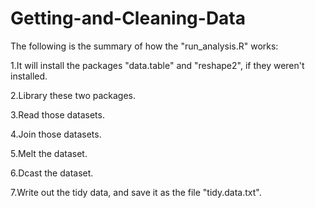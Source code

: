 # Getting-and-Cleaning-Data
The following is the summary of how the "run_analysis.R" works:

1.It will install the packages "data.table" and "reshape2", if they weren't installed.

2.Library these two packages.

3.Read those datasets.

4.Join those datasets.

5.Melt the dataset.

6.Dcast the dataset.

7.Write out the tidy data, and save it as the file "tidy.data.txt".

